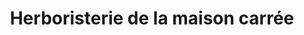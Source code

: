 ---
title: "Herboristerie de la maison carrée"
url: /nimes/herboristerie-de-la-maison-carree/
shop: Kräuter
---